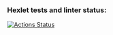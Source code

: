 ### Hexlet tests and linter status:
[![Actions Status](https://github.com/Schriftmaler/frontend-project-44/actions/workflows/hexlet-check.yml/badge.svg)](https://github.com/Schriftmaler/frontend-project-44/actions)
